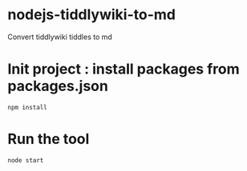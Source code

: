 # nodejs-tiddlywiki-to-md
Convert tiddlywiki tiddles to md

# Init project : install packages from packages.json
```
npm install
```

# Run the tool
```
node start
```
